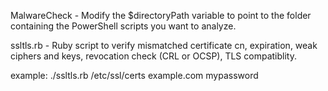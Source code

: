 MalwareCheck - Modify the $directoryPath variable to point to the folder containing the PowerShell scripts you want to analyze.


ssltls.rb - Ruby script to verify mismatched certificate cn, expiration, weak ciphers and keys, revocation check (CRL or OCSP), TLS compatiblity.

example: ./ssltls.rb /etc/ssl/certs example.com mypassword
